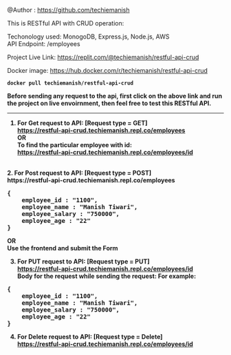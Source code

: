 @Author : https://github.com/techiemanish

This is RESTful API with CRUD operation:<br>

Techonology used: MonogoDB, Express.js, Node.js, AWS<br>
API Endpoint: /employees<br>

Project Live Link: https://replit.com/@techiemanish/restful-api-crud<br>

Docker image: https://hub.docker.com/r/techiemanish/restful-api-crud<br>

<code><b>docker pull techiemanish/restful-api-crud</b></code>

<b>Before sending any request to the api, first click on the above link and run the project on live envoirnment, then feel free to test this RESTful API.<b><hr>

1. For Get request to API: [Request type = GET]<br>
https://restful-api-crud.techiemanish.repl.co/employees<br>
OR<br>
To find the particular employee with id:<br>
https://restful-api-crud.techiemanish.repl.co/employees/id
<br>
2. For Post request to API: [Request type = POST]<br>
https://restful-api-crud.techiemanish.repl.co/employees<br>
<pre>{
    employee_id : "1100",
    employee_name : "Manish Tiwari",
    employee_salary : "750000",
    employee_age : "22"
}</pre>
OR<br>
Use the frontend and submit the Form<br>

3. For PUT request to API: [Request type = PUT]<br>
https://restful-api-crud.techiemanish.repl.co/employees/id<br>
Body for the request while sending the request: For example:<br>
<pre>{
    employee_id : "1100",
    employee_name : "Manish Tiwari",
    employee_salary : "750000",
    employee_age : "22"
}</pre>

4. For Delete request to API: [Request type = Delete]<br>
https://restful-api-crud.techiemanish.repl.co/employees/id<br>

